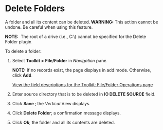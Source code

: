 # Delete Folders

A folder and all its content can be deleted. **WARNING:** This action
cannot be undone. Be careful when using this feature.

**NOTE:**  The root of a drive (i.e., C:\\) cannot be specified for the
Delete Folder plugin.

To delete a folder:

1.  Select **Toolkit \> File/Folder** in *Navigation* pane.
    
    <span style="font-weight: bold;">NOTE:</span> If no records exist,
    the page displays in add mode. Otherwise, click
    <span style="font-weight: bold;">Add</span>.
    
    [View the field descriptions for the Toolkit: File/Folder Operations
    page](../Page_Desc/Toolkit_File_Folder_Operations_H.htm)

2.  Enter source directory that is to be deleted in **IO DELETE SOURCE**
    field.

3.  Click **Save** ; the *Vertical* View displays.

4.  Click **Delete Folder**; a confirmation message displays.

5.  Click **Ok**; the folder and all its contents are deleted.
